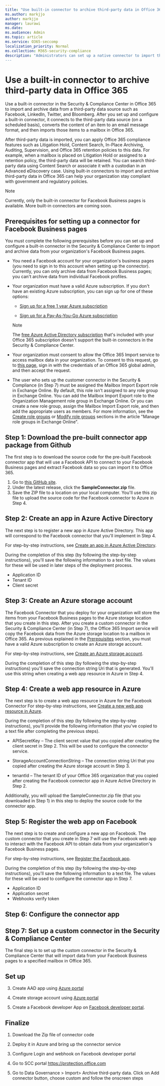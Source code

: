```yaml
---
title: "Use built-in connector to archive third-party data in Office 365"
ms.author: markjjo
author: markjjo
manager: laurawi
ms.date: 
ms.audience: Admin
ms.topic: article
ms.service: O365-seccomp
localization_priority: Normal
ms.collection: M365-security-compliance
description: "Administrators can set up a native connector to import third-party data from data sources such as Facebook Business pages, LinkedIn Company pages, and Instant Bloomberg. This lets you archive data from third-party data sources in Office 365 so you can use compliance features such as legal hold, content search, and retention policies to manage the governance of your organization's third-party data.
---
```


# Use a built-in connector to archive third-party data in Office 365

Use a built-in connector in the Security & Compliance Center in Office 365 to import and archive data from a third-party data source such as Facebook, LinkedIn, Twitter, and Bloomberg. After you set up and configure a built-in connector, it connects to the third-party data source (on a scheduled basis), converts the content of an item to an email message format, and then imports those items to a mailbox in Office 365.

After third-party data is imported, you can apply Office 365 compliance features such as Litigation Hold, Content Search, In-Place Archiving, Auditing, Supervision, and Office 365 retention policies to this data. For example, when a mailbox is placed on Litigation Hold or assigned to a retention policy, the third-party data will be retained. You can search third-party data using Content Search or associate it with a custodian in an Advanced eDiscovery case. Using built-in connectors to import and archive third-party data in Office 365 can help your organization stay compliant with government and regulatory policies.

> [!NOTE]
> Currently, only the built-in connector for Facebook Business pages is available. More built-in connectors are coming soon.


## Prerequisites for setting up a connector for Facebook Business pages

You must complete the following prerequisites before you can set up and configure a built-in connector in the Security & Compliance Center to import and archive data from your organization's Facebook Business pages. 

- You need a Facebook account for your organization's business pages (you need to sign in to this account when setting up the connector). Currently, you can only archive data from Facebook Business pages; you can't archive data from individual Facebook profiles.

- Your organization must have a valid Azure subscription. If you don't have an existing Azure subscription, you can sign up for one of these options:

    - [Sign up for a free 1 year Azure subscription](https://azure.microsoft.com/free) 

    - [Sign up for a Pay-As-You-Go Azure subscription](https://azure.microsoft.com/pricing/purchase-options/pay-as-you-go/)

    > [!NOTE]
    > The [free Azure Active Directory subscription](use-your-free-azure-ad-subscription-in-office-365.md) that's included with your Office 365 subscription doesn't support the built-in connectors in the Security & Compliance Center.

- Your organization must consent to allow the Office 365 Import service to access mailbox data in your organization. To consent to this request, go to [this page](https://login.microsoftonline.com/common/oauth2/authorize?client_id=570d0bec-d001-4c4e-985e-3ab17fdc3073&response_type=code&redirect_uri=https://portal.azure.com/&nonce=1234&prompt=admin_consent), sign in with the credentials of an Office 365 global admin, and then accept the request.

- The user who sets up the customer connector in the Security & Compliance (in Step 7) must be assigned the Mailbox Import Export role in Exchange Online. By default, this role isn't assigned to any role group in Exchange Online. You can add the Mailbox Import Export role to the Organization Management role group in Exchange Online. Or you can create a new role group, assign the Mailbox Import Export role, and then add the appropriate users as members. For more information, see the  [Create role groups](https://docs.microsoft.com/Exchange/permissions-exo/role-groups#create-role-groups) or [Modify role groups](https://docs.microsoft.com/Exchange/permissions-exo/role-groups#modify-role-groups) sections in the article "Manage role groups in Exchange Online".

## Step 1: Download the pre-built connector app package from Github

The first step is to download the source code for the pre-built Facebook connector app that will use a Facebook API to connect to your Facebook Business pages and extract Facebook data so you can import it to Office 365.

1. Go to [this GitHub site](https://github.com/Microsoft/m365-sample-connector-csharp-aspnet/releases). 
2. Under the latest release, click the **SampleConnector.zip** file.
3. Save the ZIP file to a location on your local computer. You'll use this zip file to upload the source code for the Facebook connector to Azure in Step 4.

## Step 2: Create an app in Azure Active Directory

The next step is to register a new app in Azure Active Directory. This app will correspond to the Facebook connector that you'll implement in Step 4. 

For step-by-step instructions, see [Create an app in Azure Active Directory](deploy-facebook-connector.md#step-2-create-an-app-in-azure-active-directory).

During the completion of this step (by following the step-by-step instructions), you'll save the following information to a text file. The values for these will be used in later steps of the deployment process.

- Application ID
- Tenant ID
- Client secret

## Step 3: Create an Azure storage account

The Facebook Connector that you deploy for your organization will store the items from your Facebook Business pages to the Azure storage location that you create in this step. After you create a custom connector in the Security & Compliance Center (in Step 7), the Office 365 Import service will copy the Facebook data from the Azure storage location to a mailbox in Office 365. As previous explained in the [Prerequisites](#prerequisites-for-setting-up-a-connector-for-facebook-business-pages) section, you must have a valid Azure subscription to create an Azure storage account.

For step-by-step instructions, see [Create an Azure storage account](deploy-facebook-connector.md#step-3-create-an-azure-storage-account).

During the completion of this step (by following the step-by-step instructions) you'll save the connection string Uri that is generated. You'll use this string when creating a web app resource in Azure in Step 4.


## Step 4: Create a web app resource in Azure

The next step is to create a web app resource in Azure for the Facebook Connector  For step-by-step instructions, see [Create a new web app resource in Azure](deploy-facebook-connector.md#step-4-create-a-new-web-app-resource-in-azure).

During the completion of this step (by following the step-by-step instructions), you'll provide the following information (that you've copied to a text file after completing the previous steps).

- APISecretKey – The client secret value that you copied after creating the client secret in Step 2. This will be used to configure the connector service.

- StorageAccountConnectionString – The connection string Uri that you copied after creating the Azure storage account in Step 3.

- tenantId – The tenant ID of your Office 365 organization that you copied after creating the Facebook connector app in Azure Active Directory in Step 2.

Additionally, you will upload the SampleConnector.zip file (that you downloaded in Step 1) in this step to deploy the source code for the connector app.

## Step 5: Register the web app on Facebook

The next step is to create and configure a new app on Facebook. The custom connector that you create in Step 7 will use the Facebook web app to interact with the Facebook API to obtain data from your organization's Facebook Business pages.

For step-by-step instructions, see [Register the Facebook app](deploy-facebook-connector.md#step-5-register-the-facebook-app).

During the completion of this step (by following the step-by-step instructions), you'll save the following information to a text file. The values for these will be used to configure the connector app in Step 7.

- Application ID
- Application secret
- Webhooks verify token

## Step 6: Configure the connector app



## Step 7: Set up a custom connector in the Security & Compliance Center

The final step is to set up the custom connector in the Security & Compliance Center that will import data from your Facebook Business pages to a specified mailbox in Office 365.





## Set up


3.  Create AAD app using [Azure portal](https://portal.azure.com)

4.  Create storage account using [Azure portal](https://portal.azure.com)

5.  Create a Facebook developer App on [Facebook developer portal](https://developers.facebook.com/docs/pages/getting-started/).

## Finalize

1.  Download the Zip file of connector code

2.  Deploy it in Azure and bring up the connector service

3.  Configure Login and webhook on Facebook developer portal

4.  Go to SCC portal <https://protection.office.com>

5.  Go to Data Governance \> Import\> Archive third-party data. Click on Add connector button, choose custom and follow the onscreen steps
